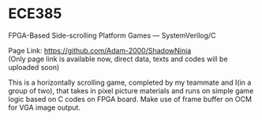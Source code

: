 # ECE385
FPGA-Based Side-scrolling Platform Games — SystemVerilog/C

Page Link: https://github.com/Adam-2000/ShadowNinja</br>
(Only page link is available now, direct data, texts and codes will be uploaded soon)

This is a horizontally scrolling game, completed by my teammate and I(in a group of two), that takes in pixel picture materials and runs on simple game logic based on C codes on FPGA board. Make use of frame buffer on OCM for VGA image output.
